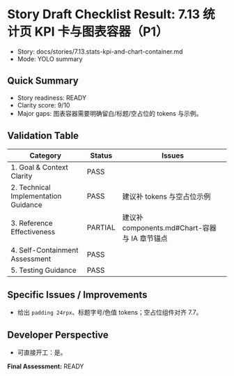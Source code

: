 # Story Draft Checklist Result: 7.13 统计页 KPI 卡与图表容器（P1）

- Story: docs/stories/7.13.stats-kpi-and-chart-container.md
- Mode: YOLO summary

## Quick Summary
- Story readiness: READY
- Clarity score: 9/10
- Major gaps: 图表容器需要明确留白/标题/空占位的 tokens 与示例。

## Validation Table
| Category                             | Status   | Issues |
| ------------------------------------ | -------- | ------ |
| 1. Goal & Context Clarity            | PASS     |        |
| 2. Technical Implementation Guidance | PASS     | 建议补 tokens 与空占位示例 |
| 3. Reference Effectiveness           | PARTIAL  | 建议补 components.md#Chart-容器 与 IA 章节锚点 |
| 4. Self-Containment Assessment       | PASS     |        |
| 5. Testing Guidance                  | PASS     |        |

## Specific Issues / Improvements
- 给出 `padding 24rpx`、标题字号/色值 tokens；空占位组件对齐 7.7。

## Developer Perspective
- 可直接开工：是。

**Final Assessment:** READY

